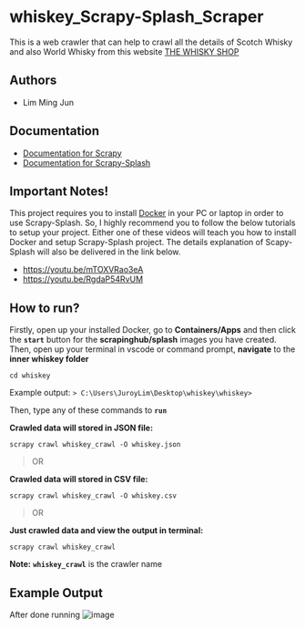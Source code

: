 # whiskey_Scrapy-Splash_Scraper
This is a web crawler that can help to crawl all the details of Scotch Whisky and also World Whisky from this website [THE WHISKY SHOP](https://www.whiskyshop.com/scotch-whisky)

## Authors
- Lim Ming Jun
  
## Documentation
- [Documentation for Scrapy](https://docs.scrapy.org/en/latest/)
- [Documentation for Scrapy-Splash](https://github.com/scrapy-plugins/scrapy-splash)
  
## Important Notes!
This project requires you to install [Docker](https://www.docker.com/products/docker-desktop) in your PC or laptop in order to use Scrapy-Splash. So, I highly recommend you to follow the below tutorials to setup your project.
Either one of these videos will teach you how to install Docker and setup Scrapy-Splash project. The details explanation of Scapy-Splash will also be delivered in the link below.
- https://youtu.be/mTOXVRao3eA
- https://youtu.be/RgdaP54RvUM

## How to run?
Firstly, open up your installed Docker, go to **Containers/Apps** and then click the **`start`** button for the **scrapinghub/splash** images you have created.
Then, open up your terminal in vscode or command prompt, **navigate** to the **inner whiskey folder**
```
cd whiskey
```
Example output:
`> C:\Users\JuroyLim\Desktop\whiskey\whiskey>`

Then, type any of these commands to **`run`**

**Crawled data will stored in JSON file:**
```
scrapy crawl whiskey_crawl -O whiskey.json
```

> OR

**Crawled data will stored in CSV file:**
```
scrapy crawl whiskey_crawl -O whiskey.csv
```

> OR

**Just crawled data and view the output in terminal:**
```
scrapy crawl whiskey_crawl
```
**Note:** **`whiskey_crawl`** is the crawler name

## Example Output
After done running
![image](https://user-images.githubusercontent.com/54136320/123262583-9af4a880-d52a-11eb-9681-70d8653ffc0a.png)

